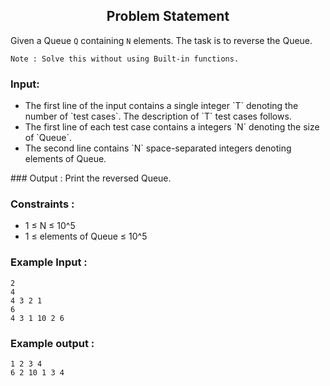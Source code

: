 <h2 align="center">Problem Statement</h1>

Given a Queue `Q` containing `N` elements. The task is to reverse the Queue.

`Note : Solve this without using Built-in functions.`

### Input:
<ul>
	<li>The first line of the input contains a single integer `T` denoting the number of `test cases`. The description of `T` test cases follows.</li>
	<li>The first line of each test case contains a integers `N` denoting the size of `Queue`.</li>
	<li>The second line contains `N` space-separated integers denoting elements of Queue.</li>
</ul>
### Output :
Print the reversed Queue.

### Constraints :
<ul>
	<li>1 ≤ N ≤ 10^5</li>
	<li>1 ≤ elements of Queue ≤ 10^5</li>
</ul>

### Example Input :
```
2
4
4 3 2 1 
6
4 3 1 10 2 6
```
### Example output :
```
1 2 3 4
6 2 10 1 3 4
```
